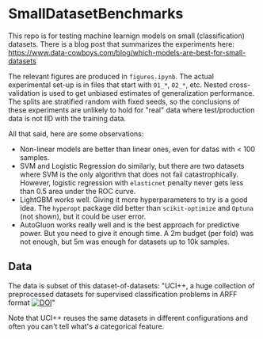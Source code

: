 SmallDatasetBenchmarks
======================
This repo is for testing machine learnign models on small (classification) datasets. There is a blog post that summarizes the experiments here: https://www.data-cowboys.com/blog/which-models-are-best-for-small-datasets

The relevant figures are produced in `figures.ipynb`. The actual experimental set-up is in files that start with `01_*`, `02_*`, etc. Nested cross-validation is used to get unbiased estimates of generalization performance. The splits are stratified random with fixed seeds, so the conclusions of these experiments are unlikely to hold for "real" data where test/production data is not IID with the training data. 

All that said, here are some observations:
- Non-linear models are better than linear ones, even for datas with < 100 samples. 
- SVM and Logistic Regression do similarly, but there are two datasets where SVM is the only algorithm that does not fail catastrophically. However, logistic regression with `elasticnet` penalty never gets less than 0.5 area under the ROC curve.
- LightGBM works well. Giving it more hyperparameters to try is a good idea. The `hyperopt` package did better than `scikit-optimize` and `Optuna` (not shown), but it could be user error.
- AutoGluon works really well and is the best approach for predictive power.  But you need to give it enough time. A 2m budget (per fold) was not enough, but 5m was enough for datasets up to 10k samples.

Data
----
The data is subset of this dataset-of-datasets: "UCI++, a huge collection of preprocessed datasets for supervised classification problems in ARFF format
[![DOI](https://zenodo.org/badge/doi/10.5281/zenodo.13748.svg)](http://dx.doi.org/10.5281/zenodo.13748)"

Note that UCI++ reuses the same datasets in different configurations and often you can't tell what's a categorical feature. 
